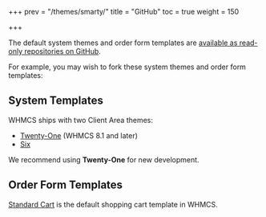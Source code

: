 +++
prev = "/themes/smarty/"
title = "GitHub"
toc = true
weight = 150

+++

The default system themes and order form templates are [available as read-only repositories on GitHub](https://github.com/WHMCS/).

For example, you may wish to fork these system themes and order form templates:

## System Templates

WHMCS ships with two Client Area themes:

* [Twenty-One](https://github.com/WHMCS/templates-twenty-one) (WHMCS 8.1 and later)
* [Six](https://github.com/WHMCS/templates-six)

We recommend using **Twenty-One** for new development.

## Order Form Templates

[Standard Cart](https://github.com/WHMCS/orderforms-standard_cart) is the default shopping cart template in WHMCS.
